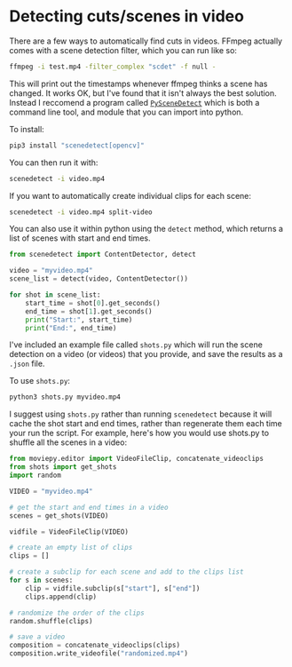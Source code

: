 # Detecting cuts/scenes in video

There are a few ways to automatically find cuts in videos. FFmpeg actually comes with a scene detection filter, which you can run like so:

```bash
ffmpeg -i test.mp4 -filter_complex "scdet" -f null -
```

This will print out the timestamps whenever ffmpeg thinks a scene has changed. It works OK, but I've found that it isn't always the best solution. Instead I reccomend a program called [`PySceneDetect`](https://github.com/Breakthrough/PySceneDetect) which is both a command line tool, and module that you can import into python.

To install:

```bash
pip3 install "scenedetect[opencv]"
```

You can then run it with:

```bash
scenedetect -i video.mp4
```

If you want to automatically create individual clips for each scene:

```bash
scenedetect -i video.mp4 split-video
```

You can also use it within python using the `detect` method, which returns a list of scenes with start and end times.

```python
from scenedetect import ContentDetector, detect

video = "myvideo.mp4"
scene_list = detect(video, ContentDetector())

for shot in scene_list:
	start_time = shot[0].get_seconds()
	end_time = shot[1].get_seconds()
 	print("Start:", start_time)
 	print("End:", end_time)
```

I've included an example file called `shots.py` which will run the scene detection on a video (or videos) that you provide, and save the results as a `.json` file. 

To use `shots.py`:

```bash
python3 shots.py myvideo.mp4
```

I suggest using `shots.py` rather than running `scenedetect` because it will cache the shot start and  end times, rather than regenerate them each time your run the script. For example, here's how you would use shots.py to shuffle all the scenes in a video:

```python
from moviepy.editor import VideoFileClip, concatenate_videoclips
from shots import get_shots
import random

VIDEO = "myvideo.mp4"

# get the start and end times in a video
scenes = get_shots(VIDEO)

vidfile = VideoFileClip(VIDEO)

# create an empty list of clips
clips = []

# create a subclip for each scene and add to the clips list
for s in scenes:
    clip = vidfile.subclip(s["start"], s["end"])
    clips.append(clip)

# randomize the order of the clips
random.shuffle(clips)

# save a video
composition = concatenate_videoclips(clips)
composition.write_videofile("randomized.mp4")
```

